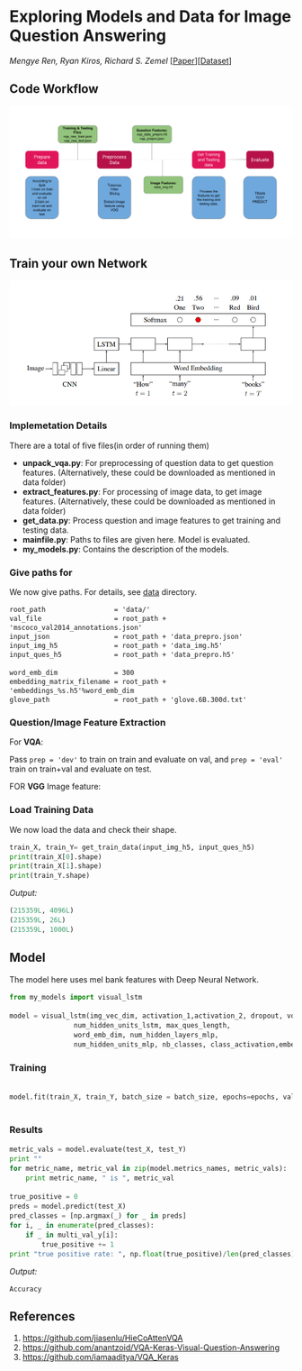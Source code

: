 # Exploring Models and Data for Image Question Answering

*Mengye Ren, Ryan Kiros, Richard S. Zemel* [[Paper](https://arxiv.org/pdf/1505.02074.pdf)][[Dataset](http://www.visualqa.org/)]

## Code Workflow

<img src='./vqa_github.png' />

## Train your own Network

<img src='./vqa.PNG' />


### Implemetation Details

There are a total of five files(in order of running them)

- **unpack_vqa.py**: For preprocessing of question data to get question features. (Alternatively, these could be downloaded as mentioned in data folder)
- **extract_features.py**: For processing of image data, to get image features. (Alternatively, these could be downloaded as mentioned in data folder)
- **get_data.py**: Process question and image features to get training and testing data.
- **mainfile.py**: Paths to files are given here. Model is evaluated.
- **my_models.py**: Contains the description of the models.

### Give paths for 

We now give paths. For details, see [data](./data) directory.

```
root_path                 = 'data/'
val_file                  = root_path + 'mscoco_val2014_annotations.json'
input_json                = root_path + 'data_prepro.json'
input_img_h5              = root_path + 'data_img.h5'
input_ques_h5             = root_path + 'data_prepro.h5'

word_emb_dim              = 300
embedding_matrix_filename = root_path + 'embeddings_%s.h5'%word_emb_dim
glove_path                = root_path + 'glove.6B.300d.txt'
```

### Question/Image Feature Extraction

For **VQA**:

Pass `prep = 'dev'` to train on train and evaluate on val, and `prep = 'eval'` train on train+val and evaluate on test.

FOR **VGG** Image feature:


### Load Training Data

We now load the data and check their shape.

```python
train_X, train_Y= get_train_data(input_img_h5, input_ques_h5)
print(train_X[0].shape)
print(train_X[1].shape)
print(train_Y.shape)    
```
*Output:*
```python
(215359L, 4096L)
(215359L, 26L)
(215359L, 1000L)
```

## Model
The model here uses mel bank features with Deep Neural Network.

```python
from my_models import visual_lstm

model = visual_lstm(img_vec_dim, activation_1,activation_2, dropout, vocabulary_size,
                num_hidden_units_lstm, max_ques_length,
                word_emb_dim, num_hidden_layers_mlp,
                num_hidden_units_mlp, nb_classes, class_activation,embedding_matrix,activation_3)
```

### Training

```python

model.fit(train_X, train_Y, batch_size = batch_size, epochs=epochs, validation_data=(test_X, test_Y),verbose=1)
    
```

### Results
 
```python
metric_vals = model.evaluate(test_X, test_Y)
print ""
for metric_name, metric_val in zip(model.metrics_names, metric_vals):
    print metric_name, " is ", metric_val

true_positive = 0
preds = model.predict(test_X)
pred_classes = [np.argmax(_) for _ in preds]
for i, _ in enumerate(pred_classes):
    if _ in multi_val_y[i]:
        true_positive += 1
print "true positive rate: ", np.float(true_positive)/len(pred_classes)

```
*Output:*
```
Accuracy 

```

## References

1. https://github.com/jiasenlu/HieCoAttenVQA
2. https://github.com/anantzoid/VQA-Keras-Visual-Question-Answering
3. https://github.com/iamaaditya/VQA_Keras

